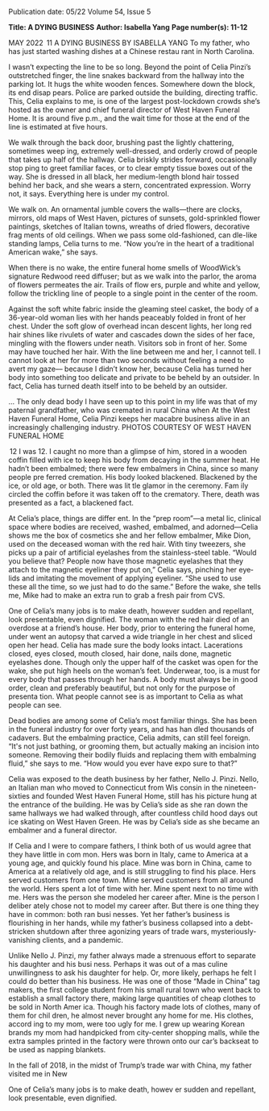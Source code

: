 Publication date: 05/22
Volume 54, Issue 5

**Title: A DYING BUSINESS**
**Author: Isabella Yang**
**Page number(s): 11-12**

MAY 2022
 11
A DYING 
    BUSINESS
BY ISABELLA YANG
To my father, who has just started 
washing dishes at a Chinese restau­
rant in North Carolina.

I wasn’t expecting the line to be 
so long. Beyond the point of Celia 
Pinzi’s outstretched finger, the line 
snakes backward from the hallway 
into the parking lot. It hugs the 
white wooden fences. Somewhere 
down the block, its end disap­
pears. Police are parked outside the 
building, directing traffic. This, 
Celia explains to me, is one of 
the largest post-lockdown crowds 
she’s hosted as the owner and chief 
funeral director of West Haven 
Funeral Home. It is around five 
p.m., and the wait time for those 
at the end of the line is estimated 
at five hours.

We walk through the back 
door, brushing past the lightly 
chattering, 
sometimes 
weep­
ing, extremely well-dressed, and 
orderly crowd of people that takes 
up half of the hallway. Celia briskly 
strides forward, occasionally stop­
ping to greet familiar faces, or to 
clear empty tissue boxes out of the 
way. She is dressed in all black, her 
medium-length blond hair tossed 
behind her back, and she wears 
a stern, concentrated expression. 
Worry not, it says. Everything here is 
under my control.

We walk on. An ornamental 
jumble covers the walls—there 
are clocks, mirrors, old maps of 
West Haven, pictures of sunsets, 
gold-sprinkled flower paintings, 
sketches of Italian towns, wreaths 
of dried flowers, decorative frag­
ments of old ceilings. When we 
pass some old-fashioned, can­
dle-like standing lamps, Celia 
turns to me.
“Now you’re in the heart of a 
traditional American wake,” she 
says.

When there is no wake, the 
entire funeral home smells of 
WoodWick’s signature Redwood 
reed diffuser; but as we walk into 
the parlor, the aroma of flowers 
permeates the air. Trails of flow­
ers, purple and white and yellow, 
follow the trickling line of people 
to a single point in the center of 
the room.

Against the soft white fabric 
inside the gleaming steel casket, 
the body of a 36-year-old woman 
lies with her hands peaceably 
folded in front of her chest. Under 
the soft glow of overhead incan­
descent lights, her long red hair 
shines like rivulets of water and 
cascades down the sides of her face, 
mingling with the flowers under­
neath. Visitors sob in front of her. 
Some may have touched her hair. 
With the line between me and her, 
I cannot tell. I cannot look at her 
for more than two seconds without 
feeling a need to avert my gaze––
because I didn’t know her, because 
Celia has turned her body into 
something too delicate and private 
to be beheld by an outsider. In fact, 
Celia has turned death itself into 
to be beheld by an outsider.

 ...
The only dead body I have seen 
up to this point in my life was that 
of my paternal grandfather, who 
was cremated in rural China when 
At the West Haven Funeral Home, 
Celia Pinzi keeps her macabre 
business alive in an increasingly 
challenging industry.
PHOTOS COURTESY OF WEST HAVEN FUNERAL HOME


 12
I was 12. I caught no more than a 
glimpse of him, stored in a wooden 
coffin filled with ice to keep his 
body from decaying in the summer 
heat. He hadn’t been embalmed; 
there were few embalmers in 
China, since so many people pre­
ferred cremation. His body looked 
blackened. Blackened by the ice, 
or old age, or both. There was lit­
tle glamor in the ceremony. Fam­
ily circled the coffin before it was 
taken off to the crematory. There, 
death was presented as a fact, a 
blackened fact.

At Celia’s place, things are differ­
ent. In the “prep room”—a metal­
lic, clinical space where bodies are 
received, washed, embalmed, and 
adorned—Celia shows me the box 
of cosmetics she and her fellow 
embalmer, Mike Dion, used on the 
deceased woman with the red hair. 
With tiny tweezers, she picks up a 
pair of artificial eyelashes from the 
stainless-steel table. “Would you 
believe that? People now have those 
magnetic eyelashes that they attach 
to the magnetic eyeliner they put 
on,” Celia says, pinching her eye­
lids and imitating the movement of 
applying eyeliner. “She used to use 
these all the time, so we just had 
to do the same.” Before the wake, 
she tells me, Mike had to make an 
extra run to grab a fresh pair from 
CVS.

One of Celia’s many jobs is to 
make death, however sudden and 
repellant, look presentable, even 
dignified. The woman with the 
red hair died of an overdose at a 
friend’s house. Her body, prior to 
entering the funeral home, under­
went an autopsy that carved a wide 
triangle in her chest and sliced 
open her head. Celia has made sure 
the body looks intact. Lacerations 
closed, eyes closed, mouth closed, 
hair done, nails done, magnetic 
eyelashes done. Though only the 
upper half of the casket was open 
for the wake, she put high heels on 
the woman’s feet. Underwear, too, 
is a must for every body that passes 
through her hands. A body must 
always be in good order, clean 
and preferably beautiful, but not 
only for the purpose of presenta­
tion. What people cannot see is as 
important to Celia as what people 
can see.

Dead bodies are among some of 
Celia’s most familiar things. She 
has been in the funeral industry 
for over forty years, and has han­
dled thousands of cadavers. But the 
embalming practice, Celia admits, 
can still feel foreign. “It's not just 
bathing, or grooming them, but 
actually making an incision into 
someone. Removing their bodily 
fluids and replacing them with 
embalming fluid,” she says to me. 
“How would you ever have expo­
sure to that?”

Celia was exposed to the death 
business by her father, Nello J. 
Pinzi. Nello, an Italian man who 
moved to Connecticut from Wis­
consin in the nineteen-sixties and 
founded West Haven Funeral 
Home, still has his picture hung at 
the entrance of the building. He 
was by Celia’s side as she ran down 
the same hallways we had walked 
through, after countless child­
hood days out ice skating on West 
Haven Green. He was by Celia’s 
side as she became an embalmer 
and a funeral director.

If Celia and I were to compare 
fathers, I think both of us would 
agree that they have little in com­
mon. Hers was born in Italy, came 
to America at a young age, and 
quickly found his place. Mine was 
born in China, came to America 
at a relatively old age, and is still 
struggling to find his place. Hers 
served customers from one town. 
Mine served customers from all 
around the world. Hers spent a 
lot of time with her. Mine spent 
next to no time with me. Hers was 
the person she modeled her career 
after. Mine is the person I deliber­
ately chose not to model my career 
after. But there is one thing they 
have in common: both ran busi­
nesses. Yet her father’s business is 
flourishing in her hands, while my 
father’s business collapsed into a 
debt-stricken shutdown after three 
agonizing years of trade wars, 
mysteriously-vanishing 
clients, 
and a pandemic.

Unlike Nello J. Pinzi, my father 
always made a strenuous effort to 
separate his daughter and his busi­
ness. Perhaps it was out of a mas­
culine unwillingness to ask his 
daughter for help. Or, more likely, 
perhaps he felt I could do better 
than his business. He was one of 
those “Made in China” tag makers, 
the first college student from his 
small rural town who went back 
to establish a small factory there, 
making large quantities of cheap 
clothes to be sold in North Amer­
ica. Though his factory made lots 
of clothes, many of them for chil­
dren, he almost never brought any 
home for me. His clothes, accord­
ing to my mom, were too ugly for 
me. I grew up wearing Korean 
brands my mom had handpicked 
from city-center shopping malls, 
while the extra samples printed in 
the factory were thrown onto our 
car’s backseat to be used as napping 
blankets.

In the fall of 2018, in the midst 
of Trump’s trade war with China, 
my father visited me in New

One of Celia’s many jobs 
is to make death, howev­
er sudden and repellant, 
look presentable, even 
dignified.